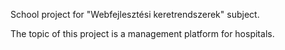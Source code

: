 School project for "Webfejlesztési keretrendszerek" subject.

The topic of this project is a management platform for hospitals.
